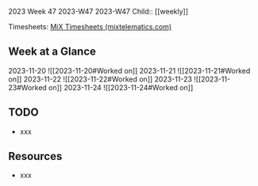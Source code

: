2023 Week 47
2023-W47 2023-W47
Child:: [[weekly]]

Timesheets: [MiX Timesheets (mixtelematics.com)](http://timesheets.mixtelematics.com/MixTimesheetsUI/app/index.html#/TimeSheet)

## Week at a Glance

2023-11-20
![[2023-11-20#Worked on]]
2023-11-21
![[2023-11-21#Worked on]]
2023-11-22
![[2023-11-22#Worked on]]
2023-11-23
![[2023-11-23#Worked on]]
2023-11-24
![[2023-11-24#Worked on]]

## TODO

- xxx

## Resources

- xxx



